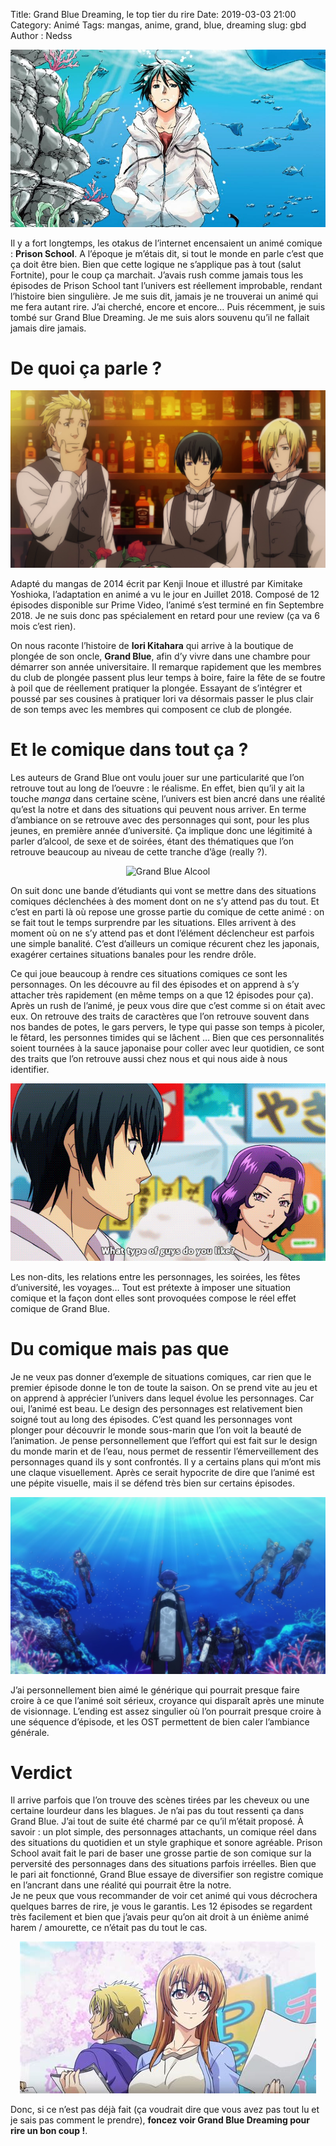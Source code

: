 Title: Grand Blue Dreaming, le top tier du rire
Date: 2019-03-03 21:00
Category: Animé
Tags: mangas, anime, grand, blue, dreaming
slug: gbd
Author : Nedss

<p align="center">
  <img src="/images/p4_gbd/grand_blue_cover.jpeg" alt="Grand Blue Cover"/>
</p>

Il y a fort longtemps, les otakus de l’internet encensaient un animé comique : **Prison School**. A l’époque je m’étais dit, si tout le monde en parle c’est que ça doit être bien. Bien que cette logique ne s’applique pas à tout (salut Fortnite), pour le coup ça marchait. 
J’avais rush comme jamais tous les épisodes de Prison School tant l’univers est réellement improbable, rendant l’histoire bien singulière. Je me suis dit, jamais je ne trouverai un animé qui me fera autant rire. J’ai cherché, encore et encore… Puis récemment, je suis tombé sur Grand Blue Dreaming. Je me suis alors souvenu qu’il ne fallait jamais dire jamais. 

# De quoi ça parle ? 

<p align="center">
  <img src="/images/p4_gbd/bar.png" alt="Grand Blue bar situation"/>
</p>

Adapté du mangas de 2014 écrit par Kenji Inoue et illustré par Kimitake Yoshioka, l’adaptation en animé a vu le jour en Juillet 2018. Composé de 12 épisodes disponible sur Prime Video, l’animé s’est terminé en fin Septembre 2018. Je ne suis donc pas spécialement en retard pour une review (ça va 6 mois c’est rien).     

On nous raconte l’histoire de **Iori Kitahara** qui arrive à la boutique de plongée de son oncle, **Grand Blue**, afin d’y vivre dans une chambre pour démarrer son année universitaire. Il remarque rapidement que les membres du club de plongée passent plus leur temps à boire, faire la fête de se foutre à poil que de réellement pratiquer la plongée. Essayant de s’intégrer et poussé par ses cousines à pratiquer Iori va désormais passer le plus clair de son temps avec les membres qui composent ce club de plongée.    

# Et le comique dans tout ça ? 

Les auteurs de Grand Blue ont voulu jouer sur une particularité que l’on retrouve tout au long de l’oeuvre : le réalisme. En effet, bien qu’il y ait la touche *manga* dans certaine scène, l’univers est bien ancré dans une réalité qu’est la notre et dans des situations qui peuvent nous arriver. En terme d’ambiance on se retrouve avec des personnages qui sont, pour les plus jeunes, en première année d’université. Ça implique donc une légitimité à parler d’alcool, de sexe et de soirées, étant des thématiques que l’on retrouve beaucoup au niveau de cette tranche d’âge (really ?). 

<p align="center">
  <img src="/images/p4_gbd/fire_alcool.gif" alt="Grand Blue Alcool"/>
</p>

On suit donc une bande d’étudiants qui vont se mettre dans des situations comiques déclenchées à des moment dont on ne s’y attend pas du tout. Et c’est en parti là où repose une grosse partie du comique de cette animé : on se fait tout le temps surprendre par les situations. Elles arrivent à des moment où on ne s’y attend pas et dont l’élément déclencheur est parfois une simple banalité. C’est d’ailleurs un comique récurent chez les japonais, exagérer certaines situations banales pour les rendre drôle.     

Ce qui joue beaucoup à rendre ces situations comiques ce sont les personnages. On les découvre au fil des épisodes et on apprend à s’y attacher très rapidement (en même temps on a que 12 épisodes pour ça). Après un rush de l’animé, je peux vous dire que c’est comme si on était avec eux. On retrouve des traits de caractères que l’on retrouve souvent dans nos bandes de potes, le gars pervers, le type qui passe son temps à picoler, le fêtard, les personnes timides qui se lâchent … Bien que ces personnalités soient tournées à la sauce japonaise pour coller avec leur quotidien, ce sont des traits que l’on retrouve aussi chez nous et qui nous aide à nous identifier.    

<p align="center">
  <img src="/images/p4_gbd/iori_guy.gif" alt="Grand Blue Iori guy"/>
</p>

Les non-dits, les relations entre les personnages, les soirées, les fêtes d’université, les voyages… Tout est prétexte à imposer une situation comique et la façon dont elles sont provoquées compose le réel effet comique de Grand Blue. 


# Du comique mais pas que

Je ne veux pas donner d’exemple de situations comiques, car rien que le premier épisode donne le ton de toute la saison. On se prend vite au jeu et on apprend à apprécier l’univers dans lequel évolue les personnages. Car oui, l’animé est beau. Le design des personnages est relativement bien soigné tout au long des épisodes. 
C’est quand les personnages vont plonger pour découvrir le monde sous-marin que l’on voit la beauté de l’animation. Je pense personnellement que l’effort qui est fait sur le design du monde marin et de l’eau, nous permet de ressentir l’émerveillement des personnages quand ils y sont confrontés. Il y a certains plans qui m’ont mis une claque visuellement. Après ce serait hypocrite de dire que l’animé est une pépite visuelle, mais il se défend très bien sur certains épisodes.      

<p align="center">
  <img src="/images/p4_gbd/gbd_dive.png" alt="Grand Blue diving"/>
</p>

J’ai personnellement bien aimé le générique qui pourrait presque faire croire à ce que l’animé soit sérieux, croyance qui disparaît après une minute de visionnage. L’ending est assez singulier où l’on pourrait presque croire à une séquence d’épisode, et les OST permettent de bien caler l’ambiance générale. 

# Verdict 


Il arrive parfois que l’on trouve des scènes tirées par les cheveux ou une certaine lourdeur dans les blagues. Je n’ai pas du tout ressenti ça dans Grand Blue. J’ai tout de suite été charmé par ce qu’il m’était proposé. À savoir : un plot simple, des personnages attachants, un comique réel dans des situations du quotidien et un style graphique et sonore agréable. Prison School avait fait le pari de baser une grosse partie de son comique sur la perversité des personnages dans des situations parfois irréelles. Bien que le pari ait fonctionné, Grand Blue essaye de diversifier son registre comique en l’ancrant dans une réalité qui pourrait être la notre.   
Je ne peux que vous recommander de voir cet animé qui vous décrochera quelques barres de rire, je vous le garantis. Les 12 épisodes se regardent très facilement et bien que j’avais peur qu’on ait droit à un énième animé harem / amourette, ce n’était pas du tout le cas. 

<p align="center">
  <img src="/images/p4_gbd/gbd_verd.jpeg" alt="Grand Blue Verdict"/>
</p>

Donc, si ce n’est pas déjà fait (ça voudrait dire que vous avez pas tout lu et je sais pas comment le prendre), **foncez voir Grand Blue Dreaming pour rire un bon coup !**. 
